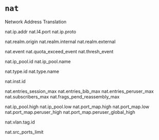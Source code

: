 # `nat`

Network Address Translation

nat.ip.addr
nat.l4.port
nat.ip.proto

nat.realm.origin
nat.realm.internal
nat.realm.external

nat.event
nat.quota_exceed_event
nat.thresh_event

nat.ip_pool.id
nat.ip_pool.name

nat.type.id
nat.type.name

nat.inst.id

nat.entries_session_max
nat.entries_bib_max
nat.entries_peruser_max
nat.subscribers_max
nat.frags_pend_reassembly_max

nat.ip_pool.high
nat.ip_pool.low
nat.port_map.high
nat.port_map.low
nat.port_map.peruser_high
nat.port_map.peruser_global_high

nat.vlan.tag.id

nat.src_ports_limit
